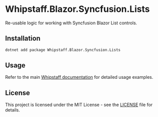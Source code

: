 # Whipstaff.Blazor.Syncfusion.Lists

Re-usable logic for working with Syncfusion Blazor List controls.

## Installation

```bash
dotnet add package Whipstaff.Blazor.Syncfusion.Lists
```

## Usage

Refer to the main [Whipstaff documentation](https://github.com/dpvreony/whipstaff) for detailed usage examples.

## License

This project is licensed under the MIT License - see the [LICENSE](https://github.com/dpvreony/whipstaff/blob/main/LICENSE) file for details.
